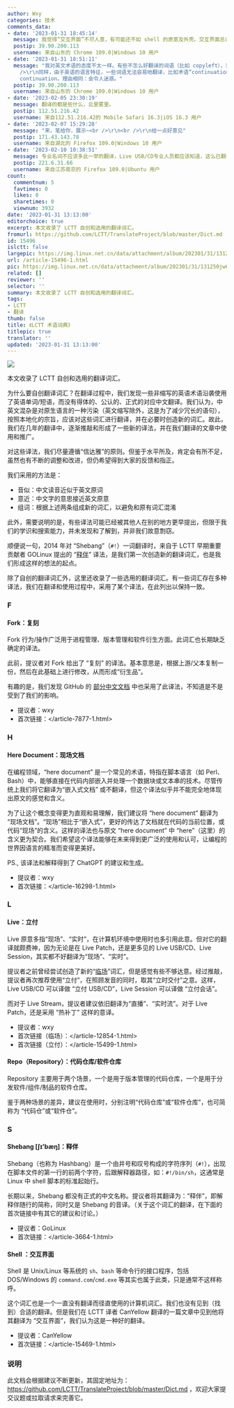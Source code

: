 ```yaml
---
author: Wxy
categories: 技术
comments_data:
- date: '2023-01-31 18:45:14'
  message: 我觉得“交互界面”不尽人意，有可能还不如 shell 的原意及外壳。交互界面总让人与 UI 混淆，并且让人感觉似乎若有若无。外壳更能强调他在操作系统中的重要地位。
  postip: 39.90.200.113
  username: 来自山东的 Chrome 109.0|Windows 10 用户
- date: '2023-01-31 18:51:11'
  message: "我对英文术语的态度不太一样。有些不怎么好翻译的词语（比如 copyleft），我觉得应当保留。有人将 copyleft 翻译成版左，我觉得这反而让人迷惑。<br
    />\r\n同样，由于英语的语言特征，一些词语无法容易地翻译，比如术语“continuation”，流传“继续”“延续”“续延”几种译法。但是我倾向于直接使用
    continuation，理由相同：会令人迷惑。"
  postip: 39.90.200.113
  username: 来自山东的 Chrome 109.0|Windows 10 用户
- date: '2023-02-05 23:30:19'
  message: 翻译的都是些什么，云里雾里。
  postip: 112.51.216.42
  username: 来自112.51.216.42的 Mobile Safari 16.3|iOS 16.3 用户
- date: '2023-02-07 15:29:28'
  message: "来，笔给你，展示~<br />\r\n<br />\r\n给一点好意见"
  postip: 171.43.143.78
  username: 来自湖北的 Firefox 109.0|Windows 10 用户
- date: '2023-02-10 10:38:51'
  message: 专业名词不应该多此一举的翻译，Live USB/CD专业人员都应该知道，这么已翻译专业的不专业的人都要去百度 emm...
  postip: 221.6.31.66
  username: 来自江苏南京的 Firefox 109.0|Ubuntu 用户
count:
  commentnum: 5
  favtimes: 0
  likes: 0
  sharetimes: 0
  viewnum: 3932
date: '2023-01-31 13:13:00'
editorchoice: true
excerpt: 本文收录了 LCTT 自创和选用的翻译词汇。
fromurl: https://github.com/LCTT/TranslateProject/blob/master/Dict.md
id: 15496
islctt: false
largepic: https://img.linux.net.cn/data/attachment/album/202301/31/131250jw6wz3rjrwbpwkwd.jpg
url: /article-15496-1.html
pic: https://img.linux.net.cn/data/attachment/album/202301/31/131250jw6wz3rjrwbpwkwd.jpg.thumb.jpg
related: []
reviewer: ''
selector: ''
summary: 本文收录了 LCTT 自创和选用的翻译词汇。
tags:
- LCTT
- 翻译
thumb: false
title: 《LCTT 术语词典》
titlepic: true
translator: ''
updated: '2023-01-31 13:13:00'
---
```


![](https://img.linux.net.cn/data/attachment/album/202301/31/131250jw6wz3rjrwbpwkwd.jpg)


本文收录了 LCTT 自创和选用的翻译词汇。


为什么要自创翻译词汇？在翻译过程中，我们发现一些非缩写的英语术语沿袭使用了英语单词/短语，而没有得体的、公认的、正式的对应中文翻译。我们认为，中英文混杂是对原生语言的一种污染（英文缩写除外，这是为了减少冗长的语句），按照本地化的宗旨，应该对这些词汇进行翻译，并在必要时创造新的词汇。故此，我们在几年的翻译中，逐渐推敲和形成了一些新的译法，并在我们翻译的文章中使用和推广。


对这些译法，我们尽量遵循“信达雅”的原则。但鉴于水平所及，肯定会有所不足，虽然也有不断的调整和改进，但仍希望得到大家的反馈和指正。


我们采用的方法是：


* 音似：中文读音近似于英文原词
* 意近：中文字的意思接近英文原意
* 组词：根据上述两条组成新的词汇，以避免和原有词汇混淆


此外，需要说明的是，有些译法可能已经被其他人在别的地方更早提出，但限于我们的学识和搜索能力，并未发现和了解到，并非我们故意剽窃。


顺便说一句，2014 年对 “Shebang”（`#!`）一词翻译时，来自于 LCTT 早期重要贡献者 GOLinux 提出的 “[释伴](/article-3664-1.html)” 译法，是我们第一次创造新的翻译词汇，也是我们形成这样的想法的起点。


除了自创的翻译词汇外，这里还收录了一些选用的翻译词汇。有一些词汇存在多种译法，我们在翻译和使用过程中，采用了某个译法，在此列出以保持一致。


### F


#### Fork：复刻


Fork 行为/操作广泛用于进程管理、版本管理和软件衍生方面。此词汇也长期缺乏确定的译法。


此前，提议者对 Fork 给出了 “复刻” 的译法。基本意思是，根据上游/父本复制一份，然后在此基础上进行修改，从而形成“衍生品”。


有趣的是，我们发现 GitHub 的 [部分中文文档](https://docs.github.com/zh/actions/managing-workflow-runs/approving-workflow-runs-from-public-forks) 中也采用了此译法，不知道是不是受到了我们的影响。


* 提议者：wxy
* 首次链接：</article-7877-1.html>


### H


#### Here Document：现场文档


在编程领域，“here document” 是一个常见的术语，特指在脚本语言（如 Perl、Bash）中，能够直接在代码内部嵌入并处理一个数据块或文本串的技术。尽管传统上我们将它翻译为“嵌入式文档” 或不翻译，但这个译法似乎并不能完全地体现出原文的感觉和含义。


为了让这个概念变得更为直观和易理解，我们建议将 “here document” 翻译为 “现场文档”。“现场”相比于“嵌入式”，更好的传达了文档就在代码的当前位置，或代码“现场”的含义。这样的译法也与原文 “here document” 中 “here”（这里）的含义更为契合。我们希望这个译法能够在未来得到更广泛的使用和认可，让编程的世界因语言的精准而变得更美好。


PS., 该译法和解释得到了 ChatGPT 的建议和生成。


* 提议者：wxy
* 首次链接：</article-16298-1.html>


### L


#### Live：立付


Live 原意多指“现场”、“实时”，在计算机环境中使用时也多引用此意。但对它的翻译就颇费神，因为无论是在 Live Patch，还是更多见的 Live USB/CD、Live Session，其实都不好翻译为“现场”、“实时”。


提议者之前曾经尝试创造了新的“[临场](/article-12854-1.html)”词汇，但是感觉有些不够达意。经过推敲，提议者再次推荐使用“立付”，在照顾发音的同时，取其“立时交付”之意。这样，Live USB/CD 可以译做 “立付 USB/CD”，Live Session 可以译做 “立付会话”。


而对于 Live Stream，提议者建议依旧翻译为“直播”、“实时流”。对于 Live Patch，还是采用 “热补丁” 这样的意译。


* 提议者：wxy
* 首次链接（临场）：</article-12854-1.html>
* 首次链接（立付）：</article-15499-1.html>


#### Repo（Repository）：代码仓库/软件仓库


Repository 主要用于两个场景，一个是用于版本管理的代码仓库，一个是用于分发软件/组件/制品的软件仓库。


鉴于两种场景的差异，建议在使用时，分别注明“代码仓库”或“软件仓库”，也可简称为 “代码仓”或“软件仓”。


### S


#### Shebang [ʃɪ'bæŋ]：释伴


Shebang（也称为 Hashbang）是一个由井号和叹号构成的字符序列（`#!`），出现在脚本文件的第一行的前两个字符，后跟解释器路径，如：`#!/bin/sh`，这通常是 Linux 中 shell 脚本的标准起始行。


长期以来，Shebang 都没有正式的中文名称。提议者将其翻译为：“释伴”，即解释伴随行的简称，同时又是 Shebang 的音译。（关于这个词汇的翻译，在下面的首次链接中有其它的建议和讨论。）


* 提议者：GoLinux
* 首次链接：</article-3664-1.html>


#### Shell ：交互界面


Shell 是 Unix/Linux 等系统的 `sh`、`bash` 等命令行的接口程序，包括 DOS/Windows 的 `command.com`/`cmd.exe` 等其实也属于此类，只是通常不这样称呼。


这个词汇也是一个一直没有翻译而径直使用的计算机词汇。我们也没有见到（找到）合适的翻译。但是我们在 LCTT 译者 CanYellow 翻译的一篇文章中见到他将其翻译为 “交互界面”，我们认为这是一种好的翻译。


* 提议者：CanYellow
* 首次链接：</article-15469-1.html>


### 说明


此文档会根据建议不断更新，其固定地址为： <https://github.com/LCTT/TranslateProject/blob/master/Dict.md> ，欢迎大家提交议题或拉取请求来完善它。